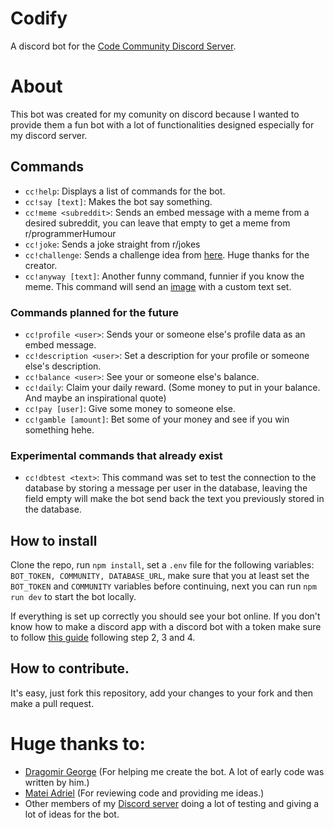# Codify
A discord bot for the [Code Community Discord Server](https://discord.gg/2JPhJxM).

# About

This bot was created for my comunity on discord because I wanted to provide them a fun bot with a lot of functionalities designed especially for my discord server.

## Commands
- `cc!help`: Displays a list of commands for the bot.
- `cc!say [text]`: Makes the bot say something. 
- `cc!meme <subreddit>`: Sends an embed message with a meme from a desired subreddit, you can leave that empty to get a meme from r/programmerHumour
- `cc!joke`: Sends a joke straight from r/jokes
- `cc!challenge`: Sends a challenge idea from [here](https://seblague.github.io/ideagenerator/). Huge thanks for the creator.
- `cc!anyway [text]`: Another funny command, funnier if you know the meme. This command will send an [image](https://www.google.com/search?q=so+anyway+I+started+blasting&safe=active&rlz=1C1CHBF_enRO859RO859&sxsrf=ACYBGNTs8kLdA8mQSOFItc70BK3hMsQ_TQ:1576777514637&source=lnms&tbm=isch&sa=X&ved=2ahUKEwiR9Zj9ocLmAhXC-yoKHVBjD9IQ_AUoAXoECAoQAw&biw=1920&bih=937) with a custom text set.

### Commands planned for the future
- `cc!profile <user>`: Sends your or someone else's profile data as an embed message.
- `cc!description <user>`: Set a description for your profile or someone else's description. 
- `cc!balance <user>`: See your or someone else's balance.
- `cc!daily`: Claim your daily reward. (Some money to put in your balance. And maybe an inspirational quote)
- `cc!pay [user]`: Give some money to someone else.
- `cc!gamble [amount]`: Bet some of your money and see if you win something hehe.

### Experimental commands that already exist
- `cc!dbtest <text>`: This command was set to test the connection to the database by storing a message per user in the database, leaving the field empty will make the bot send back the text you previously stored in the database.

## How to install

Clone the repo, run `npm install`, set a `.env` file for the following variables: `BOT_TOKEN, COMMUNITY, DATABASE_URL`, make sure that you at least set the `BOT_TOKEN` and `COMMUNITY` variables before continuing, next you can run `npm run dev` to start the bot locally.

If everything is set up correctly you should see your bot online. If you don't know how to make a discord app with a discord bot with a token make sure to follow [this guide](https://www.google.com/search?q=so+anyway+I+started+blasting&safe=active&rlz=1C1CHBF_enRO859RO859&sxsrf=ACYBGNTs8kLdA8mQSOFItc70BK3hMsQ_TQ:1576777514637&source=lnms&tbm=isch&sa=X&ved=2ahUKEwiR9Zj9ocLmAhXC-yoKHVBjD9IQ_AUoAXoECAoQAw&biw=1920&bih=937) following step 2, 3 and 4.

## How to contribute.

It's easy, just fork this repository, add your changes to your fork and then make a pull request.

# Huge thanks to:
- [Dragomir George](https://github.com/BlueGhostGH) (For helping me create the bot. A lot of early code was written by him.)
- [Matei Adriel](https://github.com/Mateiadrielrafael) (For reviewing code and providing me ideas.)
- Other members of my [Discord server](https://discord.gg/2JPhJxM) doing a lot of testing and giving a lot of ideas for the bot. 
